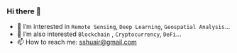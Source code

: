 ### Hi there 👋

- 🌱 I’m interested in `Remote Sensing`, `Deep Learning`, `Geospatial Analysis`...
- :currency_exchange: I’m also interested `Blockchain` , `Cryptocurrency`, `DeFi`...
- 📫 How to reach me: sshuair@gmail.com
